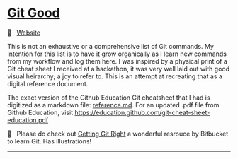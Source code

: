 # [Git Good](reference.md)
🔗  &nbsp; [Website](url)

This is not an exhaustive or a comprehensive list of Git commands. My intention for this list is to have it grow organically as I learn new commands from my workflow and log them here. I was inspired by a physical print of a Git cheat sheet I received at a hackathon, it was very well laid out with good visual heirarchy; a joy to refer to. This is an attempt at recreating that as a digital reference document.

The exact version of the Github Education Git cheatsheet that I had is digitized as a markdown file: [reference.md](reference.md). For an updated .pdf file from Github Education, visit https://education.github.com/git-cheat-sheet-education.pdf

🔎 &nbsp; Please do check out [Getting Git Right](https://www.atlassian.com/git) a wonderful resrouce by Bitbucket to learn Git. Has illustrations!

---
